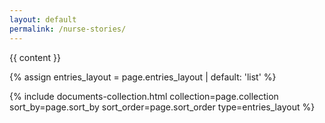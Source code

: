 ```yaml
---
layout: default
permalink: /nurse-stories/
---
```


{{ content }}

{% assign entries_layout = page.entries_layout | default: 'list' %}
<div class="entries-{{ entries_layout }}">
  {% include documents-collection.html collection=page.collection sort_by=page.sort_by sort_order=page.sort_order type=entries_layout %}
</div>
